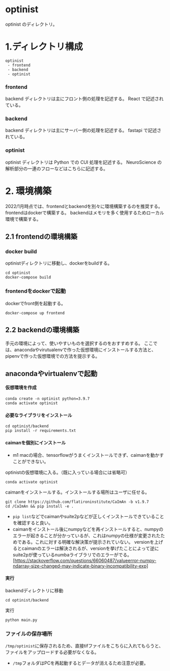 # optinist

optinist のディレクトリ。

# 1.ディレクトリ構成

```
optinist
 - frontend
 - backend
 - optinist
```

### frontend

backend ディレクトリは主にフロント側の処理を記述する。
React で記述されている。

### backend

backend ディレクトリは主にサーバー側の処理を記述する。
fastapi で記述されている。

### optinist

optinist ディレクトリは Python での CUI 処理を記述する。
NeuroScience の解析部分の一連のフローなどはこちらに記述する。


# 2. 環境構築
2022/1月時点では、frontendとbackendを別々に環境構築するのを推奨する。
frontendはdockerで構築する。
backendはメモリを多く使用するためローカル環境で構築する。

## 2.1 frontendの環境構築

### docker build
optinistディレクトリに移動し、dockerをbuildする。
```
cd optinist
docker-compose build
```
### frontendをdockerで起動
dockerでfront側を起動する。
```
docker-compose up frontend
```

## 2.2 backendの環境構築
手元の環境によって、使いやすいものを選択するのをおすすめする。
ここでは、anacondaやvirutualenvで作った仮想環境にインストールする方法と、pipenvで作った仮想環境での方法を提示する。

## anacondaやvirtualenvで起動
#### 仮想環境を作成
```
conda create -n optinist python=3.9.7
conda activate optinist
```

#### 必要なライブラリをインストール
```
cd optinist/backend
pip install -r requirements.txt
```

#### caimanを個別にインストール
* m1 macの場合、tensorflowがうまくインストールできず、caimanを動かすことができない。

optinistの仮想環境に入る。（既に入っている場合には省略可）
```
conda activate optinist
```

caimanをインストールする。インストールする場所はユーザに任せる。
```
git clone https://github.com/flatironinstitute/CaImAn -b v1.9.7
cd /CaImAn && pip install -e .
```

* ```pip list```などでcaimanやsuite2pなどが正しくインストールできていることを確認すると良い。
* caimanをインストール後にnumpyなどを再インストールすると、numpyのエラーが起きることが分かっているが、これはnumpyの仕様が変更されたためである。これに対する明確な解決策が提示されていない。
versionを上げるとcaimanのエラーは解決されるが、versionを挙げたことによって逆にsuite2pが使っているnumbaライブラリでのエラーがでる。
[https://stackoverflow.com/questions/66060487/valueerror-numpy-ndarray-size-changed-may-indicate-binary-incompatibility-exp]

#### 実行
backendディレクトリに移動
```
cd optinist/backend
```

実行
```
python main.py
```


### ファイルの保存場所
`/tmp/optinist`に保存されるため、直接tifファイルをこちらに入れてもらうと、ファイルをアップロードする必要がなくなる。
* `/tmp`フォルダはPCを再起動するとデータが消えるため注意が必要。
